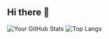 ## Hi there 👋

<!--
**Tanner-Davison/Tanner-Davison** is a ✨ _special_ ✨ repository because its `README.md` (this file) appears on your GitHub profile.

Here are some ideas to get you started:

- 🔭 I’m currently working on ...
- 🌱 I’m currently learning ...
- 👯 I’m looking to collaborate on ...
- 🤔 I’m looking for help with ...
- 💬 Ask me about ...
- 📫 How to reach me: ...
- 😄 Pronouns: ...
- ⚡ Fun fact: ...
-->

![Your GitHub Stats](https://github-readme-stats.vercel.app/api?username=Tanner-Davison&show_icons=true&theme=dark)
![Top Langs](https://github-readme-stats.vercel.app/api/top-langs/?username=Tanner-Davison&layout=compact)
